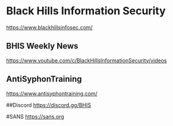 # **Black Hills Information Security**
  https://www.blackhillsinfosec.com/
  
## BHIS Weekly News
  https://www.youtube.com/c/BlackHillsInformationSecurity/videos
  
## AntiSyphonTraining
  https://www.antisyphontraining.com/
  
##Discord
  https://discord.gg/BHIS
  

#SANS 
  https://sans.org

#
